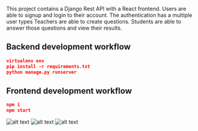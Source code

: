 



This project contains a Django Rest API with a React frontend. Users are able to signup and login to their account. The authentication has a multiple user types Teachers are able to create questions. Students are able to answer those questions and view their results.

## Backend development workflow

```json
virtualenv env
pip install -r requirements.txt
python manage.py runserver
```

## Frontend development workflow

```json
npm i
npm start
```

![alt text]()
![alt text]()
![alt text]()
